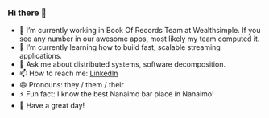 ### Hi there 👋 

- 🔭 I’m currently working in Book Of Records Team at Wealthsimple. If you see any number in our awesome apps, most likely my team computed it.
- 🌱 I’m currently learning how to build fast, scalable streaming applications.
- 💬 Ask me about distributed systems, software decomposition.
- 📫 How to reach me: [LinkedIn](https://www.linkedin.com/in/radeeyjd)
- 😄 Pronouns: they / them / their
- ⚡ Fun fact: I know the best Nanaimo bar place in Nanaimo!
- 🙏 Have a great day! 
